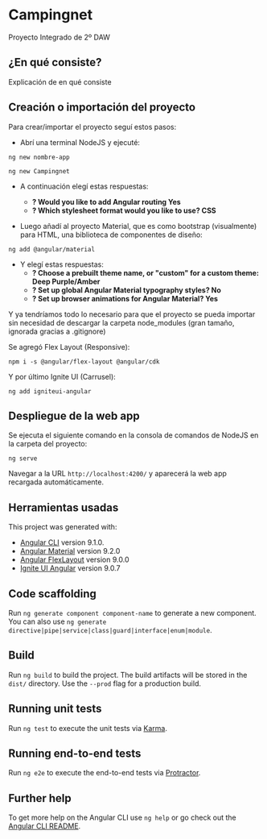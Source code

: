 # Campingnet
Proyecto Integrado de 2º DAW

## ¿En qué consiste?  
Explicación de en qué consiste

## Creación o importación del proyecto
Para crear/importar el proyecto seguí estos pasos:  
+ Abrí una terminal NodeJS y ejecuté:
```
ng new nombre-app
```  
```
ng new Campingnet
```  
+ A continuación elegí estas respuestas:  
  - **? Would you like to add Angular routing Yes**  
  - **? Which stylesheet format would you like to use? CSS**
  
+ Luego añadí al proyecto Material, que es como bootstrap (visualmente) para HTML, una biblioteca de componentes de diseño:

```
ng add @angular/material
```  
+ Y elegí estas respuestas:  
  - **? Choose a prebuilt theme name, or "custom" for a custom theme: Deep Purple/Amber**  
  - **? Set up global Angular Material typography styles? No**  
  - **? Set up browser animations for Angular Material? Yes**

Y ya tendríamos todo lo necesario para que el proyecto se pueda importar sin necesidad de descargar la carpeta node_modules (gran tamaño, ignorada gracias a .gitignore)  

Se agregó Flex Layout (Responsive):
```
npm i -s @angular/flex-layout @angular/cdk
```  

Y por último Ignite UI (Carrusel):
```
ng add igniteui-angular
```

## Despliegue de la web app
Se ejecuta el siguiente comando en la consola de comandos de NodeJS en la carpeta del proyecto:
```
ng serve
```  
Navegar a la URL `http://localhost:4200/` y aparecerá la web app recargada automáticamente.
## Herramientas usadas
This project was generated with:  
- [Angular CLI](https://github.com/angular/angular-cli) version 9.1.0.  
- [Angular Material](https://material.angular.io/) version 9.2.0  
- [Angular FlexLayout](https://github.com/angular/flex-layout) version 9.0.0  
- [Ignite UI Angular](https://github.com/angular/flex-layout) version 9.0.7  

## Code scaffolding

Run `ng generate component component-name` to generate a new component. You can also use `ng generate directive|pipe|service|class|guard|interface|enum|module`.

## Build

Run `ng build` to build the project. The build artifacts will be stored in the `dist/` directory. Use the `--prod` flag for a production build.

## Running unit tests

Run `ng test` to execute the unit tests via [Karma](https://karma-runner.github.io).

## Running end-to-end tests

Run `ng e2e` to execute the end-to-end tests via [Protractor](http://www.protractortest.org/).

## Further help

To get more help on the Angular CLI use `ng help` or go check out the [Angular CLI README](https://github.com/angular/angular-cli/blob/master/README.md).